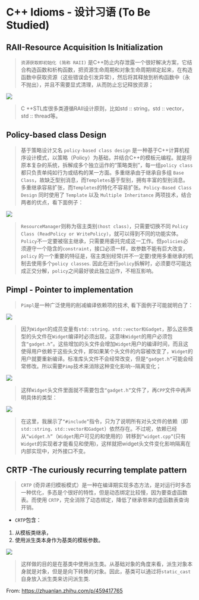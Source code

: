 # C++ Idioms - 设计习语 (To Be Studied)

## RAII-Resource Acquisition Is Initialization
> ```资源获取即初始化 (简称 RAII)``` 是C++防止内存泄露一个很好解决方案，它结合构造函数和析构函数，把资源生命周期和对象生命周期绑定起来，在构造函数中获取资源（这些错误会引发异常），然后将其释放到析构函数中（永不抛出），并且不需要显式清理，从而防止忘记释放资源；

<img src=" https://pic1.zhimg.com/80/v2-ef568ed7934fe99d83d81b917fcc79a8_720w.jpg" data-size="normal" data-rawwidth="647" data-rawheight="621"/>

> C ++STL库很多类遵循RAII设计原则，比如std :: string，std :: vector，std :: thread等。

## Policy-based class Design
> 基于策略设计又名 ```policy-based class design``` 是一种基于C++计算机程序设计模式，以策略（Policy）为基础，并结合C++的模板元编程。就是将原本复杂的系统，拆解成多个独立运作的“策略类别”，每一组```policy class```都只负责单纯如行为或结构的某一方面。多重继承由于继承自多组 ```Base Class```，故缺乏型别消息，而```Templetes```基于型别，拥有丰富的型别消息。多重继承容易扩张，而```Templetes```的特化不容易扩张。```Policy-Based Class Design``` 同时使用了 ```Template``` 以及 ```Multiple Inheritance``` 两项技术，结合两者的优点，看下面例子：

<img src=https://pic2.zhimg.com/80/v2-e3f96684f86a3743ed3f7b8a6b44075d_720w.jpg data-size="normal" data-rawwidth="647" data-rawheight="621"/>

> ```ResourceManager```则称为宿主类别```(host class)```，只需要切换不同 ```Policy Class (ReadPolicy or WritePolicy)```，就可以得到不同的功能实体。```Policy```不一定要被宿主继承，只需要用委托完成这一工作。但```policies```必须遵守一个隐含的```constraint```，接口必须一样，故参数不能有巨大改变，```policy``` 的一个重要的特征是，宿主类别经常(并不一定要)使用多重继承的机制去使用多个```policy classes```. 因此在进行```policy```拆解时，必须要尽可能达成正交分解，```policy```之间最好彼此独立运作，不相互影响。

## Pimpl - Pointer to implementation
> ```Pimpl```是一种广泛使用的削减编译依赖项的技术, 看下面例子可能就明白了：

<img src=https://pic4.zhimg.com/80/v2-9e255cc576d0cc45256f962e2df56267_720w.jpg data-size="normal" data-rawwidth="647" data-rawheight="621"/>

> 因为```Widget```的成员变量有```std::string，std::vector和Gadget```，那么这些类型的头文件在```Widget```编译时必须出现，这意味```Widget```的用户必须包含```“gadget.h”```。这些增加的头文件会增加```Widget```用户的编译时间，而且这使得用户依赖于这些头文件，即如果某个头文件的内容被改变了，```Widget```的用户就要重新编译。标准库头文件不会经常改变，但是```“gadget.h”```可能会经常修改。所以需要```Pimp```技术来消除这种变化影响--隔离变化；

<img src=https://pic1.zhimg.com/80/v2-fe955f6cbf09f2027924df96e61ca340_720w.jpg data-size="normal" data-rawwidth="647" data-rawheight="621"/>

>这样```Widget```头文件里面就不需要包含```“gadget.h”```文件了，再```CPP```文件中再声明具体的类型：

<img src=https://pic4.zhimg.com/80/v2-a3f2dbd023a4edf83e6e5873554bc06b_720w.jpg data-size="normal" data-rawwidth="647" data-rawheight="621"/>

> 在这里，我展示了```“#include”```指令，只为了说明所有对头文件的依赖（即```std::string，std::vector和Gadget```）依然存在。不过呢，依赖已经从```“widget.h”```（```Widget```用户可见的和使用的）转移到```“widget.cpp”```(只有```Widget```的实现者才能看见和使用)，这样就把widget头文件变化影响隔离在内部实现中，对外接口不变。

## CRTP -The curiously recurring template pattern
> ```CRTP``` (奇异递归模板模式）是一种在编译期实现多态方法，是对运行时多态一种优化，多态是个很好的特性，但是动态绑定比较慢，因为要查虚函数表。而使用 ```CRTP```，完全消除了动态绑定，降低了继承带来的虚函数表查询开销。

- ```CRTP```包含：
1. 从模板类继承，
2. 使用派生类本身作为基类的模板参数。

<img src=https://pic1.zhimg.com/80/v2-a26539a315f149c513fdfe5b95f15d54_720w.jpg data-size="normal" data-rawwidth="647" data-rawheight="621"/>

> 这样做的目的是在基类中使用派生类。从基础对象的角度来看，派生对象本身就是对象，但是是向下转换的对象。因此，基类可以通过将```static_cast```自身放入派生类来访问派生类.

From: https://zhuanlan.zhihu.com/p/459417765